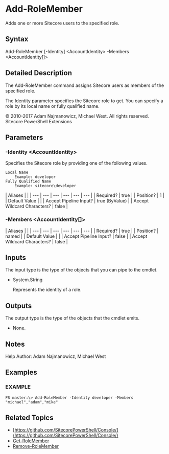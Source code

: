 # Add-RoleMember

Adds one or more Sitecore users to the specified role.

## Syntax

Add-RoleMember \[-Identity\] &lt;AccountIdentity&gt; -Members &lt;AccountIdentity\[\]&gt;

## Detailed Description

The Add-RoleMember command assigns Sitecore users as members of the specified role.

The Identity parameter specifies the Sitecore role to get. You can specify a role by its local name or fully qualified name.

© 2010-2017 Adam Najmanowicz, Michael West. All rights reserved. Sitecore PowerShell Extensions

## Parameters

### -Identity  &lt;AccountIdentity&gt;

Specifies the Sitecore role by providing one of the following values.

```text
Local Name
    Example: developer
Fully Qualified Name
    Example: sitecore\developer
```

| Aliases |  |
| --- | --- | --- | --- | --- | --- |
| Required? | true |
| Position? | 1 |
| Default Value |  |
| Accept Pipeline Input? | true \(ByValue\) |
| Accept Wildcard Characters? | false |

### -Members  &lt;AccountIdentity\[\]&gt;

| Aliases |  |
| --- | --- | --- | --- | --- | --- |
| Required? | true |
| Position? | named |
| Default Value |  |
| Accept Pipeline Input? | false |
| Accept Wildcard Characters? | false |

## Inputs

The input type is the type of the objects that you can pipe to the cmdlet.

* System.String

  Represents the identity of a role.

## Outputs

The output type is the type of the objects that the cmdlet emits.

* None. 

## Notes

Help Author: Adam Najmanowicz, Michael West

## Examples

### EXAMPLE

```text
PS master:\> Add-RoleMember -Identity developer -Members "michael","adam","mike"
```

## Related Topics

* [https://github.com/SitecorePowerShell/Console/](https://github.com/SitecorePowerShell/Console/) 
* [Get-RoleMember](get-rolemember.md)
* [Remove-RoleMember](remove-rolemember.md)

